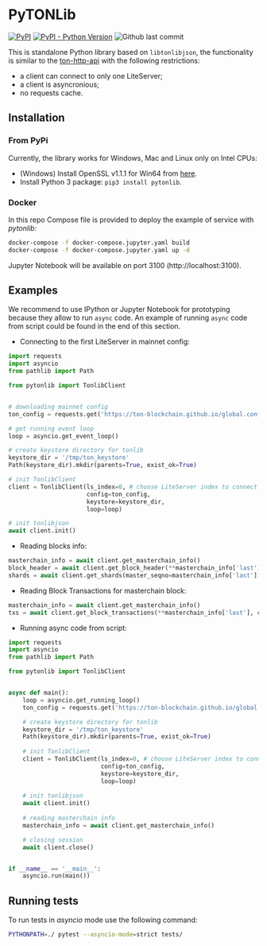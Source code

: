 # PyTONLib

[![PyPI](https://img.shields.io/pypi/v/pytonlib?color=blue)](https://pypi.org/project/pytonlib/)
[![PyPI - Python Version](https://img.shields.io/pypi/pyversions/pytonlib)](https://pypi.org/project/pytonlib/)
![Github last commit](https://img.shields.io/github/last-commit/toncenter/pytonlib)


This is standalone Python library based on `libtonlibjson`, the functionality is similar to the [ton-http-api](https://github.com/toncenter/ton-http-api) 
with the following restrictions:

* a client can connect to only one LiteServer;
* a client is asyncronious;
* no requests cache.

## Installation

### From PyPi
Currently, the library works for Windows, Mac and Linux only on Intel CPUs:

* (Windows) Install OpenSSL v1.1.1 for Win64 from [here](https://slproweb.com/products/Win32OpenSSL.html).
* Install Python 3 package: `pip3 install pytonlib`.

### Docker

In this repo Compose file is provided to deploy the example of service with *pytonlib*:
```bash
docker-compose -f docker-compose.jupyter.yaml build
docker-compose -f docker-compose.jupyter.yaml up -d
```

Jupyter Notebook will be available on port 3100 (http://localhost:3100).

## Examples

We recommend to use IPython or Jupyter Notebook for prototyping because they allow to run `async` code. An example of running `async` code from script could be found in the end of this section.

* Connecting to the first LiteServer in mainnet config:
```python
import requests
import asyncio
from pathlib import Path

from pytonlib import TonlibClient


# downloading mainnet config
ton_config = requests.get('https://ton-blockchain.github.io/global.config.json').json()

# get running event loop
loop = asyncio.get_event_loop()

# create keystore directory for tonlib
keystore_dir = '/tmp/ton_keystore'
Path(keystore_dir).mkdir(parents=True, exist_ok=True)

# init TonlibClient
client = TonlibClient(ls_index=0, # choose LiteServer index to connect
                      config=ton_config,
                      keystore=keystore_dir,
                      loop=loop)

# init tonlibjson
await client.init()
```

* Reading blocks info:
```python
masterchain_info = await client.get_masterchain_info()
block_header = await client.get_block_header(**masterchain_info['last'])
shards = await client.get_shards(master_seqno=masterchain_info['last']['seqno'])
```

* Reading Block Transactions for masterchain block:
```python
masterchain_info = await client.get_masterchain_info()
txs = await client.get_block_transactions(**masterchain_info['last'], count=10)
```

* Running async code from script:
```python
import requests
import asyncio
from pathlib import Path

from pytonlib import TonlibClient


async def main():
    loop = asyncio.get_running_loop()
    ton_config = requests.get('https://ton-blockchain.github.io/global.config.json').json()

    # create keystore directory for tonlib
    keystore_dir = '/tmp/ton_keystore'
    Path(keystore_dir).mkdir(parents=True, exist_ok=True)
    
    # init TonlibClient
    client = TonlibClient(ls_index=0, # choose LiteServer index to connect
                          config=ton_config,
                          keystore=keystore_dir,
                          loop=loop)
    
    # init tonlibjson
    await client.init()
    
    # reading masterchain info
    masterchain_info = await client.get_masterchain_info()

    # closing session
    await client.close()


if __name__ == '__main__':
    asyncio.run(main())
```

## Running tests

To run tests in *asyncio* mode use the following command: 
```bash
PYTHONPATH=./ pytest --asyncio-mode=strict tests/
```
